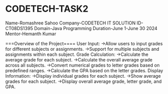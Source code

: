 # CODETECH-TASK2
Name-Romashree Sahoo
Company-CODETECH IT SOLUTION
ID-CT08DS1395
Domain-Java Programming
Duration-June 1-June 30 2024
Mentor-Hemanth Kumar

===Overview of the Project====
User Input:
->Allow users to input grades for different subjects or assignments.
->Support for multiple subjects and assignments within each subject.
Grade Calculation:
->Calculate the average grade for each subject.
->Calculate the overall average grade across all subjects.
->Convert numerical grades to letter grades based on predefined ranges.
->Calculate the GPA based on the letter grades.
Display Information:
->Display individual grades for each subject.
->Show average grades for each subject.
->Display overall average grade, letter grade, and GPA.
